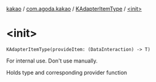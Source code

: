 [kakao](../../index.md) / [com.agoda.kakao](../index.md) / [KAdapterItemType](index.md) / [&lt;init&gt;](.)

# &lt;init&gt;

`KAdapterItemType(provideItem: (DataInteraction) -> T)`

For internal use. Don't use manually.

Holds type and corresponding provider function

